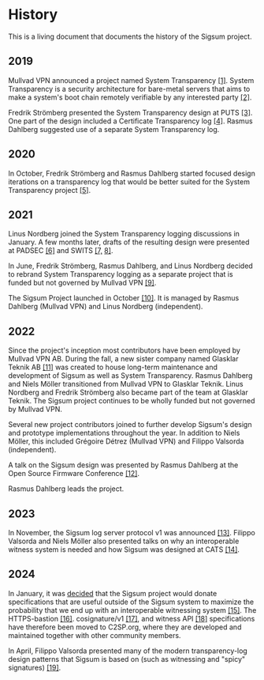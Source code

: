 # History
This is a living document that documents the history of the Sigsum project.

## 2019
Mullvad VPN announced a project named System Transparency
	[\[1\]](https://mullvad.net/en/blog/2019/6/3/system-transparency-future/).
System Transparency is a security architecture for bare-metal servers that aims
to make a system's boot chain remotely verifiable by any interested party
	[\[2\]](https://www.system-transparency.org/).

Fredrik Strömberg presented the System Transparency design at PUTS
	[\[3\]](https://petsymposium.org/2019/files/workshop/abstracts/PUT_2019_paper_32.pdf).
One part of the design included a Certificate Transparency log
	[\[4\]](https://mullvad.net/media/system-transparency-rev5.pdf).
Rasmus Dahlberg suggested use of a separate System Transparency log.

## 2020
In October, Fredrik Strömberg and Rasmus Dahlberg started focused design
iterations on a transparency log that would be better suited for the System
Transparency project
	[\[5\]](https://github.com/system-transparency/stfe/commit/40250377da81864e9e502b803c0543c48e4a0615).

## 2021
Linus Nordberg joined the System Transparency logging discussions in January.  A
few months later, drafts of the resulting design were presented at PADSEC
	[\[6\]](https://web.archive.org/web/20210427203606/https://hopin.com/events/padsec)
and SWITS
	[\[7,](https://web.archive.org/web/20210603112144/https://swits.hotell.kau.se/AnnualSeminars/SWITS%202021/SWITS_2021/SWITS2021_Programme.htm)
	[8\]](https://web.archive.org/web/20210923134324/https://swits.hotell.kau.se/AnnualSeminars/SWITS%202021/SWITS_2021/SWITS_2021_paper_17.pdf).

In June, Fredrik Strömberg, Rasmus Dahlberg, and Linus Nordberg decided to
rebrand System Transparency logging as a separate project that is funded but not
governed by Mullvad VPN
	[\[9\]](https://git.sigsum.org/sigsum/tree/archive/2021-06-21--meeting-minutes).

The Sigsum Project launched in October
	[\[10\]](https://lists.sigsum.org/mailman3/hyperkitty/list/sigsum-general@lists.sigsum.org/thread/ZCWCOWYTBQSVYWADEHBAWYEHNS3FJ6RK/).
It is managed by Rasmus Dahlberg (Mullvad VPN) and Linus Nordberg (independent).

## 2022

Since the project's inception most contributors have been employed by Mullvad
VPN AB.  During the fall, a new sister company named Glasklar Teknik AB
[\[11\]](https://www.glasklarteknik.se/) was created to house long-term
maintenance and development of Sigsum as well as System Transparency. Rasmus
Dahlberg and Niels Möller transitioned from Mullvad VPN to Glasklar Teknik.
Linus Nordberg and Fredrik Strömberg also became part of the team at Glasklar
Teknik.  The Sigsum project continues to be wholly funded but not governed by
Mullvad VPN.

Several new project contributors joined to further develop Sigsum's design and
prototype implementations throughout the year.  In addition to Niels Möller,
this included Grégoire Détrez (Mullvad VPN) and Filippo Valsorda (independent).

A talk on the Sigsum design was presented by Rasmus Dahlberg at the Open Source
Firmware Conference
    [\[12\]](https://www.osfc.io/2022/talks/using-sigsum-logs-to-detect-malicious-and-unintended-key-usage/).

Rasmus Dahlberg leads the project.

## 2023

In November, the Sigsum log server protocol v1 was announced
    [\[13\]](https://lists.sigsum.org/mailman3/hyperkitty/list/sigsum-general@lists.sigsum.org/thread/LX42ONBGWO4JMSMCDGS5Z7ORKJHFHQOO/).
Filippo Valsorda and Niels Möller also presented talks on why an interoperable
witness system is needed and how Sigsum was designed at CATS
    [\[14\]](https://catsworkshop.dev/program/).

## 2024

In January, it was
    [decided](https://git.glasklar.is/sigsum/project/documentation/-/blob/main/archive/2024-01-09--meeting-minutes.md#decisions)
that the Sigsum project would donate specifications that are useful outside of
the Sigsum system to maximize the probability that we end up with an
interoperable witnessing system
    [\[15\]](https://git.glasklar.is/sigsum/project/documentation/-/blob/main/proposals/2024-01-on-specifications-and-governance.md).
The
    HTTPS-bastion [\[16\]](https://c2sp.org/https-bastion).
    cosignature/v1 [\[17\]](https://c2sp.org/tlog-cosignature), and
    witness API [\[18\]](https://c2sp.org/tlog-witness)
specifications have therefore been moved to C2SP.org, where they are developed
and maintained together with other community members.

In April, Filippo Valsorda presented many of the modern transparency-log design
patterns that Sigsum is based on (such as witnessing and "spicy" signatures)
    [\[19\]](https://www.youtube.com/watch?v=SOfOe_z37jQ).

